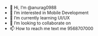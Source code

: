 - 👋 Hi, I’m @anurag0988
- 👀 I’m interested in Mobile Development
- 🌱 I’m currently learning UI/UX
- 💞️ I’m looking to collaborate on 
- 📫 How to reach me text me 9568707000

<!---
anurag0988/anurag0988 is a ✨ special ✨ repository because its `README.md` (this file) appears on your GitHub profile.
You can click the Preview link to take a look at your changes.
--->
